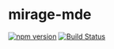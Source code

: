 # mirage-mde

[![npm version](https://img.shields.io/npm/v/@arcmantle/mirage-mde.svg?style=for-the-badge)](https://www.npmjs.com/package/@arcmantle/mirage-mde)
[![Build Status](https://img.shields.io/github/actions/workflow/status/roenlie/mirage-mde/npm-publish.yml?style=for-the-badge)](https://github.com/roenlie/ts-packages/mirage-mde)
